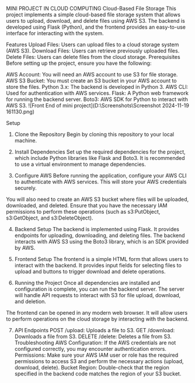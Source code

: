 MINI PROJECT IN CLOUD COMPUTING
Cloud-Based File Storage
This project implements a simple cloud-based file storage system that allows users to upload, download, and delete files using AWS S3. The backend is developed using Flask (Python), and the frontend provides an easy-to-use interface for interacting with the system.

Features
Upload Files: Users can upload files to a cloud storage system (AWS S3).
Download Files: Users can retrieve previously uploaded files.
Delete Files: Users can delete files from the cloud storage.
Prerequisites
Before setting up the project, ensure you have the following:

AWS Account: You will need an AWS account to use S3 for file storage.
AWS S3 Bucket: You must create an S3 bucket in your AWS account to store the files.
Python 3.x: The backend is developed in Python 3.
AWS CLI: Used for authentication with AWS services.
Flask: A Python web framework for running the backend server.
Boto3: AWS SDK for Python to interact with AWS S3.
![Front End of mini project](D:\Screenshots\Screenshot 2024-11-19 161130.png)

Setup
1. Clone the Repository
Begin by cloning this repository to your local machine.

2. Install Dependencies
Set up the required dependencies for the project, which include Python libraries like Flask and Boto3. It is recommended to use a virtual environment to manage dependencies.

3. Configure AWS
Before running the application, configure your AWS CLI to authenticate with AWS services. This will store your AWS credentials securely.

You will also need to create an AWS S3 bucket where files will be uploaded, downloaded, and deleted. Ensure that you have the necessary IAM permissions to perform these operations (such as s3:PutObject, s3:GetObject, and s3:DeleteObject).

4. Backend Setup
The backend is implemented using Flask. It provides endpoints for uploading, downloading, and deleting files. The backend interacts with AWS S3 using the Boto3 library, which is an SDK provided by AWS.

5. Frontend Setup
The frontend is a simple HTML form that allows users to interact with the backend. It provides input fields for selecting files to upload and buttons to trigger download and delete operations.

6. Running the Project
Once all dependencies are installed and configuration is complete, you can run the backend server. The server will handle API requests to interact with S3 for file upload, download, and deletion.

The frontend can be opened in any modern web browser. It will allow users to perform operations on the cloud storage by interacting with the backend.

7. API Endpoints
POST /upload: Uploads a file to S3.
GET /download: Downloads a file from S3.
DELETE /delete: Deletes a file from S3.
Troubleshooting
AWS Configuration: If the AWS credentials are not configured correctly, you may encounter authentication errors.
Permissions: Make sure your AWS IAM user or role has the required permissions to access S3 and perform the necessary actions (upload, download, delete).
Bucket Region: Double-check that the region specified in the backend code matches the region of your S3 bucket.
